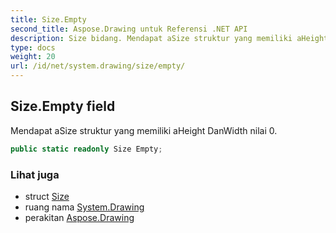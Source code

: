 ```yaml
---
title: Size.Empty
second_title: Aspose.Drawing untuk Referensi .NET API
description: Size bidang. Mendapat aSize struktur yang memiliki aHeight DanWidth nilai 0.
type: docs
weight: 20
url: /id/net/system.drawing/size/empty/
---
```

## Size.Empty field

Mendapat aSize struktur yang memiliki aHeight DanWidth nilai 0.

```csharp
public static readonly Size Empty;
```

### Lihat juga

* struct [Size](../)
* ruang nama [System.Drawing](../../size/)
* perakitan [Aspose.Drawing](../../../)


